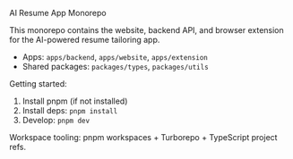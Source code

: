 AI Resume App Monorepo

This monorepo contains the website, backend API, and browser extension for the AI-powered resume tailoring app.

- Apps: `apps/backend`, `apps/website`, `apps/extension`
- Shared packages: `packages/types`, `packages/utils`

Getting started:

1. Install pnpm (if not installed)
2. Install deps: `pnpm install`
3. Develop: `pnpm dev`

Workspace tooling: pnpm workspaces + Turborepo + TypeScript project refs.
